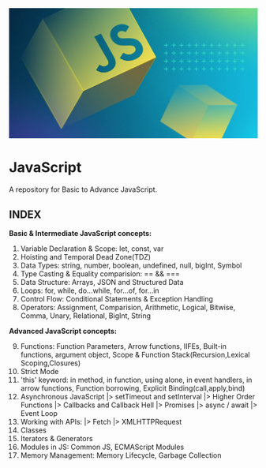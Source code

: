 <img src="./images/jsThumbnail.jpg" alt="JavaScript Logo Thumbnail">


# JavaScript
A repository for Basic to Advance JavaScript.


## INDEX

**Basic & Intermediate JavaScript concepts:**

1. Variable Declaration & Scope: let, const, var
2. Hoisting and Temporal Dead Zone(TDZ)
3. Data Types: string, number, boolean, undefined, null, bigInt, Symbol
4. Type Casting & Equality comparision: == && ===
5. Data Structure: Arrays, JSON and Structured Data
6. Loops: for, while, do...while, for...of, for...in
7. Control Flow: Conditional Statements & Exception Handling
8. Operators:  Assignment, Comparision, Arithmetic, Logical, Bitwise, Comma, Unary, Relational, BigInt, String

**Advanced JavaScript concepts:**

9. Functions: Function Parameters, Arrow functions, IIFEs, Built-in functions, argument object, Scope & Function Stack(Recursion,Lexical Scoping,Closures)
10. Strict Mode
11. 'this' keyword: in method, in function, using alone, in event handlers, in arrow functions, Function borrowing, Explicit Binding(call,apply,bind)
12. Asynchronous JavaScript
	|> setTimeout and setInterval
	|> Higher Order Functions 
	|> Callbacks and Callback Hell
	|> Promises
	|> async / await
	|> Event Loop
13. Working with APIs: 
	|> Fetch
	|> XMLHTTPRequest
14. Classes
15. Iterators & Generators
16. Modules in JS: Common JS, ECMAScript Modules
17. Memory Management: Memory Lifecycle, Garbage Collection









